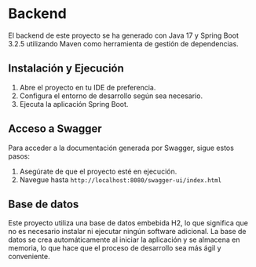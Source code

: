 # Backend

El backend de este proyecto se ha generado con Java 17 y Spring Boot 3.2.5 utilizando Maven como herramienta de gestión de dependencias.

## Instalación y Ejecución

1. Abre el proyecto en tu IDE de preferencia.
2. Configura el entorno de desarrollo según sea necesario.
3. Ejecuta la aplicación Spring Boot.

## Acceso a Swagger

Para acceder a la documentación generada por Swagger, sigue estos pasos:

1. Asegúrate de que el proyecto esté en ejecución.
2. Navegue hasta `http://localhost:8080/swagger-ui/index.html`

## Base de datos

Este proyecto utiliza una base de datos embebida H2, lo que significa que no es necesario instalar ni ejecutar ningún software adicional. La base de datos se crea automáticamente al iniciar la aplicación y se almacena en memoria, lo que hace que el proceso de desarrollo sea más ágil y conveniente.

